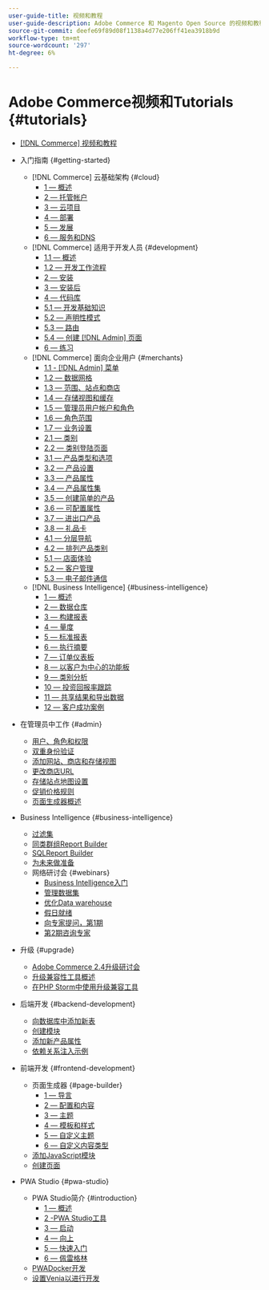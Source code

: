 ```yaml
---
user-guide-title: 视频和教程
user-guide-description: Adobe Commerce 和 Magento Open Source 的视频和教程集合。
source-git-commit: deefe69f89d08f1138a4d77e206ff41ea3918b9d
workflow-type: tm+mt
source-wordcount: '297'
ht-degree: 6%

---
```



# Adobe Commerce视频和Tutorials {#tutorials}

+ [[!DNL Commerce] 视频和教程](overview.md)

+ 入门指南 {#getting-started}
   + [!DNL Commerce] 云基础架构 {#cloud}
      + [1 — 概述](./cloud/1-overview.md)
      + [2 — 托管帐户](./cloud/2-accounts.md)
      + [3 — 云项目](./cloud/3-projects.md)
      + [4 — 部署](./cloud/4-deployment.md)
      + [5 — 发展](./cloud/5-dev-config.md)
      + [6 — 服务和DNS](./cloud/6-launch.md)
   + [!DNL Commerce] 适用于开发人员 {#development}
      + [1.1 — 概述](./developer/backend-1-1-overview.md)
      + [1.2 — 开发工作流程](./developer/backend-1-2-workflow.md)
      + [2 — 安装](./developer/backend-2-install.md)
      + [3 — 安装后](./developer/backend-3-post-install.md)
      + [4 — 代码库](./developer/backend-4-code-base.md)
      + [5.1 — 开发基础知识](./developer/backend-5-1-dev-basics.md)
      + [5.2 — 声明性模式](./developer/backend-5-2-declarative-schema.md)
      + [5.3 — 路由](./developer/backend-5-3-routing.md)
      + [5.4 — 创建 [!DNL Admin] 页面](./developer/backend-5-4-admin-page.md)
      + [6 — 练习](./developer/backend-6-practice.md)
   + [!DNL Commerce] 面向企业用户 {#merchants}
      + [1.1 - [!DNL Admin] 菜单](./merchant/introduction/1-1-menus.md)
      + [1.2 — 数据网格](./merchant/introduction/1-2-data-grids.md)
      + [1.3 — 范围、站点和商店](./merchant/introduction/1-3-apps-scopes-sites-stores.md)
      + [1.4 — 存储视图和缓存](./merchant/introduction/1-4-store-views-cache.md)
      + [1.5 — 管理员用户帐户和角色](./merchant/introduction/1-5-users-roles.md)
      + [1.6 — 角色范围](./merchant/introduction/1-6-role-scopes.md)
      + [1.7 — 业务设置](./merchant/introduction/1-7-business-settings.md)
      + [2.1 — 类别](./merchant/introduction/2-1-categories.md)
      + [2.2 — 类别登陆页面](./merchant/introduction/2-2-category-landing-page.md)
      + [3.1 — 产品类型和选项](./merchant/introduction/3-1-product-types-options.md)
      + [3.2 — 产品设置](./merchant/introduction/3-2-product-settings.md)
      + [3.3 — 产品属性](./merchant/introduction/3-3-product-attributes.md)
      + [3.4 — 产品属性集](./merchant/introduction/3-4-product-attribute-sets.md)
      + [3.5 — 创建简单的产品](./merchant/introduction/3-5-create-simple-product.md)
      + [3.6 — 可配置属性](./merchant/introduction/3-6-configurable-attributes.md)
      + [3.7 — 进出口产品](./merchant/introduction/3-7-import-export-products.md)
      + [3.8 — 礼品卡](./merchant/introduction/3-8-gift-cards.md)
      + [4.1 — 分层导航](./merchant/introduction/4-1-layered-navigation.md)
      + [4.2 — 排列产品类别](./merchant/introduction/4-2-arrange-product-categories.md)
      + [5.1 — 店面体验](./merchant/introduction/5-1-storefront-experience.md)
      + [5.2 — 客户管理](./merchant/introduction/5-2-customer-management.md)
      + [5.3 — 电子邮件通信](./merchant/introduction/5-3-store-communications.md)
   + [!DNL Business Intelligence] {#business-intelligence}
      + [1 — 概述](./merchant/business-intelligence/1-overview.md)
      + [2 — 数据仓库](./merchant/business-intelligence/2-data-warehousing.md)
      + [3 — 构建报表](./merchant/business-intelligence/3-build-reports.md)
      + [4 — 量度](./merchant/business-intelligence/4-metrics.md)
      + [5 — 标准报表](./merchant/business-intelligence/5-standard-reports.md)
      + [6 — 执行摘要](./merchant/business-intelligence/6-executive-summary-dashboard.md)
      + [7 — 订单仪表板](./merchant/business-intelligence/7-orders-dashboard.md)
      + [8 — 以客户为中心的功能板](./merchant/business-intelligence/8-customer-focused-dashboards.md)
      + [9 — 类别分析](./merchant/business-intelligence/9-category-analysis.md)
      + [10 — 投资回报率跟踪](./merchant/business-intelligence/10-roi-tracking.md)
      + [11 — 共享结果和导出数据](./merchant/business-intelligence/11-share-results-export-data.md)
      + [12 — 客户成功案例](./merchant/business-intelligence/12-customer-success.md)

+ 在管理员中工作 {#admin}
   + [用户、角色和权限](./merchant/users-roles-permissions.md)
   + [双重身份验证](./merchant/two-factor-authentication.md)
   + [添加网站、商店和存储视图](./merchant/add-websites-stores-views.md)
   + [更改商店URL](./merchant/change-store-url.md)
   + [存储站点地图设置](./merchant/site-map-setup.md)
   + [促销价格规则](./merchant/promotions-price-rules.md)
   + [页面生成器概述](./merchant/page-builder-overview.md)

+ Business Intelligence {#business-intelligence}
   + [过滤集](./merchant/business-intelligence/filter-sets.md)
   + [同类群组Report Builder](./merchant/business-intelligence/cohort-report-builder.md)
   + [SQLReport Builder](./merchant/business-intelligence/sql-report-builder.md)
   + [为未来做准备](./merchant/business-intelligence/prepare-for-future.md)
   + 网络研讨会 {#webinars}
      + [Business Intelligence入门](merchant/business-intelligence/webinars/getting-started.md)
      + [管理数据集](merchant/business-intelligence/webinars/manage-data-sets.md)
      + [优化Data warehouse](merchant/business-intelligence/webinars/optimize-data-warehouse.md)
      + [假日就绪](merchant/business-intelligence/webinars/holiday-readiness.md)
      + [向专家提问，第1期](merchant/business-intelligence/webinars/ask-expert-1.md)
      + [第2期咨询专家](merchant/business-intelligence/webinars/ask-expert-2.md)

+ 升级 {#upgrade}
   + [Adobe Commerce 2.4升级研讨会](./upgrade/2.4-upgrade-workshop.md)
   + [升级兼容性工具概述](./upgrade/upgrade-compatibility-tool-overview.md)
   + [在PHP Storm中使用升级兼容工具](./upgrade/uct-phpstorm.md)

+ 后端开发 {#backend-development}
   + [向数据库中添加新表](./developer/add-new-db-table.md)
   + [创建模块](developer/create-module.md)
   + [添加新产品属性](./developer/add-product-attribute.md)
   + [依赖关系注入示例](./developer/dependency-injection.md)

+ 前端开发 {#frontend-development}
   + 页面生成器 {#page-builder}
      + [1 — 导言](./developer/page-builder/1-intro-case-studies.md)
      + [2 — 配置和内容](./developer/page-builder/2-config-create-content.md)
      + [3 — 主题](./developer/page-builder/3-themes.md)
      + [4 — 模板和样式](./developer/page-builder/4-admin-templates-apply-styles.md)
      + [5 — 自定义主题](./developer/page-builder/5-customize-theme.md)
      + [6 — 自定义内容类型](developer/page-builder/6-custom-content-types.md)
   + [添加JavaScript模块](developer/add-javascript-module.md)
   + [创建页面](developer/create-new-page.md)

+ PWA Studio {#pwa-studio}
   + PWA Studio简介 {#introduction}
      + [1 — 概述](./pwa/introduction/1-overview.md)
      + [2 -PWA Studio工具](./pwa/introduction/2-pwa-studio-tools.md)
      + [3 — 启动](pwa/introduction/3-launch.md)
      + [4 — 向上](./pwa/introduction/4-upward.md)
      + [5 — 快速入门](./pwa/introduction/5-getting-started.md)
      + [6 — 佩雷格林](./pwa/introduction/6-peregrine.md)
   + [PWADocker开发](./pwa/pwa-docker-development.md)
   + [设置Venia以进行开发](pwa/set-up-venia-for-dev.md)
